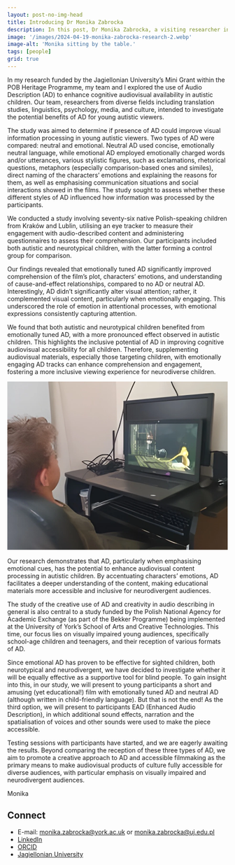 ```yaml
---
layout: post-no-img-head
title: Introducing Dr Monika Zabrocka
description: In this post, Dr Monika Zabrocka, a visiting researcher in the School of Arts and Creative Technologies (University of York) summarises her work and how it is connected to our EAD project.
image: '/images/2024-04-19-monika-zabrocka-research-2.webp'
image-alt: 'Monika sitting by the table.'
tags: [people]
grid: true
---
```

 
In my research funded by the Jagiellonian University’s Mini Grant within the POB Heritage Programme, my team and I explored the use of Audio Description (AD) to enhance cognitive audiovisual availability in autistic children. Our team, researchers from diverse fields including translation studies, linguistics, psychology, media, and culture, intended to investigate the potential benefits of AD for young autistic viewers.

The study was aimed to determine if presence of AD could improve visual information processing in young autistic viewers. Two types of AD were compared: neutral and emotional. Neutral AD used concise, emotionally neutral language, while emotional AD employed emotionally charged words and/or utterances, various stylistic figures, such as exclamations, rhetorical questions, metaphors (especially comparison-based ones and similes), direct naming of the characters’ emotions and explaining the reasons for them, as well as emphasising communication situations and social interactions showed in the films. The study sought to assess whether these different styles of AD influenced how information was processed by the participants.

We conducted a study involving seventy-six native Polish-speaking children from Kraków and Lublin, utilising an eye tracker to measure their engagement with audio-described content and administering questionnaires to assess their comprehension. Our participants included both autistic and neurotypical children, with the latter forming a control group for comparison.

Our findings revealed that emotionally tuned AD significantly improved comprehension of the film’s plot, characters’ emotions, and understanding of cause-and-effect relationships, compared to no AD or neutral AD. Interestingly, AD didn’t significantly alter visual attention; rather, it complemented visual content, particularly when emotionally engaging. This underscored the role of emotion in attentional processes, with emotional expressions consistently capturing attention.

We found that both autistic and neurotypical children benefited from emotionally tuned AD, with a more pronounced effect observed in autistic children. This highlights the inclusive potential of AD in improving cognitive audiovisual accessibility for all children. Therefore, supplementing audiovisual materials, especially those targeting children, with emotionally engaging AD tracks can enhance comprehension and engagement, fostering a more inclusive viewing experience for neurodiverse children.

![Child watching TV.](../images/2024-04-19-monika-zabrocka-research-2.webp)
 
Our research demonstrates that AD, particularly when emphasising emotional cues, has the potential to enhance audiovisual content processing in autistic children. By accentuating characters’ emotions, AD facilitates a deeper understanding of the content, making educational materials more accessible and inclusive for neurodivergent audiences.

The study of the creative use of AD and creativity in audio describing in general is also central to a study funded by the Polish National Agency for Academic Exchange (as part of the Bekker Programme) being implemented at the University of York’s School of Arts and Creative Technologies. This time, our focus lies on visually impaired young audiences, specifically school-age children and teenagers, and their reception of various formats of AD.

Since emotional AD has proven to be effective for sighted children, both neurotypical and neurodivergent, we have decided to investigate whether it will be equally effective as a supportive tool for blind people. To gain insight into this, in our study, we will present to young participants a short and amusing (yet educational!) film with emotionally tuned AD and neutral AD (although written in child-friendly language). But that is not the end! As the third option, we will present to participants EAD (Enhanced Audio Description), in which additional sound effects, narration and the spatialisation of voices and other sounds were used to make the piece accessible.

Testing sessions with participants have started, and we are eagerly awaiting the results. Beyond comparing the reception of these three types of AD, we aim to promote a creative approach to AD and accessible filmmaking as the primary means to make audiovisual products of culture fully accessible for diverse audiences, with particular emphasis on visually impaired and neurodivergent audiences.


Monika

## Connect
- E-mail: <a href="mailto:monika.zabrocka@york.ac.uk">monika.zabrocka@york.ac.uk</a> or <a href="mailto:monika.zabrocka@uj.edu.pl">monika.zabrocka@uj.edu.pl</a>
- [LinkedIn](https://www.linkedin.com/in/monika-zabrocka-348752b3/)
- [ORCID](https://orcid.org/my-orcid)
- [Jagiellonian University](https://przeklad.filg.uj.edu.pl/en_GB/monika-zabrocka-sliwka) 


